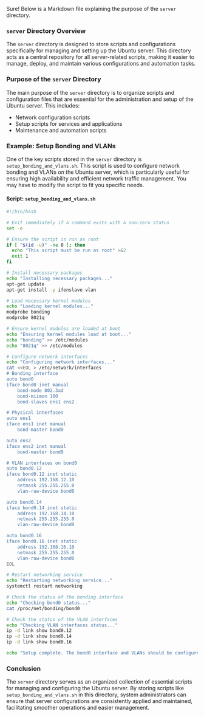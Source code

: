 Sure! Below is a Markdown file explaining the purpose of the `server` directory.

### `server` Directory Overview

The `server` directory is designed to store scripts and configurations specifically for managing and setting up the Ubuntu server. This directory acts as a central repository for all server-related scripts, making it easier to manage, deploy, and maintain various configurations and automation tasks.

### Purpose of the `server` Directory

The main purpose of the `server` directory is to organize scripts and configuration files that are essential for the administration and setup of the Ubuntu server. This includes:

- Network configuration scripts
- Setup scripts for services and applications
- Maintenance and automation scripts

### Example: Setup Bonding and VLANs

One of the key scripts stored in the `server` directory is `setup_bonding_and_vlans.sh`. This script is used to configure network bonding and VLANs on the Ubuntu server, which is particularly useful for ensuring high availability and efficient network traffic management. You may have to modify the script to fit you specific needs.

#### Script: `setup_bonding_and_vlans.sh`

```bash
#!/bin/bash

# Exit immediately if a command exits with a non-zero status
set -e

# Ensure the script is run as root
if [ "$(id -u)" -ne 0 ]; then
  echo "This script must be run as root" >&2
  exit 1
fi

# Install necessary packages
echo "Installing necessary packages..."
apt-get update
apt-get install -y ifenslave vlan

# Load necessary kernel modules
echo "Loading kernel modules..."
modprobe bonding
modprobe 8021q

# Ensure kernel modules are loaded at boot
echo "Ensuring kernel modules load at boot..."
echo "bonding" >> /etc/modules
echo "8021q" >> /etc/modules

# Configure network interfaces
echo "Configuring network interfaces..."
cat <<EOL > /etc/network/interfaces
# Bonding interface
auto bond0
iface bond0 inet manual
    bond-mode 802.3ad
    bond-miimon 100
    bond-slaves ens1 ens2

# Physical interfaces
auto ens1
iface ens1 inet manual
    bond-master bond0

auto ens2
iface ens2 inet manual
    bond-master bond0

# VLAN interfaces on bond0
auto bond0.12
iface bond0.12 inet static
    address 192.168.12.10
    netmask 255.255.255.0
    vlan-raw-device bond0

auto bond0.14
iface bond0.14 inet static
    address 192.168.14.10
    netmask 255.255.255.0
    vlan-raw-device bond0

auto bond0.16
iface bond0.16 inet static
    address 192.168.16.10
    netmask 255.255.255.0
    vlan-raw-device bond0
EOL

# Restart networking service
echo "Restarting networking service..."
systemctl restart networking

# Check the status of the bonding interface
echo "Checking bond0 status..."
cat /proc/net/bonding/bond0

# Check the status of the VLAN interfaces
echo "Checking VLAN interfaces status..."
ip -d link show bond0.12
ip -d link show bond0.14
ip -d link show bond0.16

echo "Setup complete. The bond0 interface and VLANs should be configured and up."
```

### Conclusion

The `server` directory serves as an organized collection of essential scripts for managing and configuring the Ubuntu server. By storing scripts like `setup_bonding_and_vlans.sh` in this directory, system administrators can ensure that server configurations are consistently applied and maintained, facilitating smoother operations and easier management.